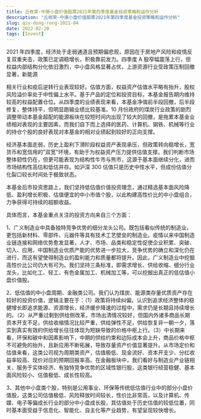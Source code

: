 ```yaml
---
title: 丘栋荣-中庚小盘价值股票2021年第四季度基金投资策略和运作分析
description: "丘栋荣-中庚小盘价值股票2021年第四季度基金投资策略和运作分析"
slug: qiu-dong-rong-2021-04
date: 2022-02-20
tags: [Invest]
---
```


2021 年四季度，经济处于走弱通道且预期偏悲观，原因在于房地产风险和疫情反复双重夹击，政策已定调稳增长，积极靠前发力。四季度 A 股窄幅震荡上行，但权益内部结构分化依旧激烈，中小盘风格显著占优，上游资源行业受政策压制回撤显著，新能源

<!-- truncate -->

相关行业和疫后逆转行业表现较好。估值方面，权益资产估值水平略有抬升，股权风险溢价率处于中性偏上水平。基于产品的定位和投资目标，本基金报告期内维持较高的权益配置仓位。从四季度的业绩表现来看，本基金净值前半段回撤，后半段修复，整体持平，但明显跑输业绩比较基准。10 月份政府的煤炭行业政策的剧烈调整带动本基金超配的能源板块在较短时间内出现了较大的回撤，是拖累本基金业绩相对表现的主要因素，而我们自下而上选择的医药、计算机、钢铁、机械等行业的持仓个股的良好表现对本基金的相对业绩起到较好的正向支撑。

经济基本面走弱，历史上盈利下滑阶段权益资产表现承压，但政策转向稳增长，宽货币和宽信用的"双宽"环境，有助于为权益资产压力提供估值支撑。我们判断市场整体韧性仍在，但更可能表现为结构性牛市与熊市，这源于基本面继续分化，进而市场结构性高估和低估并存。如沪深 300 估值只是历史中性水平，但成份估值分化裂口较长时间处于极致状态。

本基金后市投资思路上，我们坚持低估值价值投资理念，通过精选基本面风险降低、盈利增长积极、估值便宜的中小市值个股，以此构建高性价比的中小盘组合，力争获得可持续的超额收益。

具体而言，本基金重点关注的投资方向来自三个方面：

1、广义制造业中具备独特竞争优势的细分龙头公司。既包括看似传统的制造业，更包括新材料、零部件、元器件等具有技术工艺壁垒的制造业。疫情以来中国制造业链连接和网络优势愈发显著，人才、市场、品类和稳定性促使企业积累、突破、切入、应用，中国制造业优质产能的优势进一步拉大，竞争优势的确立和深化仍在进行，而这有望使得制造业的盈利能力和质量都将提升。因此，广义制造业中挖掘高性价比公司仍大有可为。我们坚持三条标准，即需求增长、供给收缩、细分行业龙头，比如化工、轻工、有色金属加工、机械加工等，可以挖掘出真正的低估值小盘价值股。

2、低估值的中小盘周期、金融类公司。我们认为煤炭、能源类存量优质资产存在较好的投资价值，逻辑主要在于：（1）政策将持续纠偏，认识到追求经济整体的稳健增长即追求能源、资源增长，经济缓步降速的过程中，需求仍是长期且持续增长的。（2）从严重过剩到供给侧改革，市场出清情况较好，但国内外诸多商品长期资本开支不足，供给收缩情况比较严重，供给弹性不足，供给恢复非一朝一夕，落实到真实有效的供给增长往往体现为短缺导致的价格中枢上行。（3）中长期来看，环保和碳中和因素影响下，中期的供给约束和边际成本会上升，商品价格中枢不可避免的抬升，且新应用不断拓展，导致存量资产价值显著提升。从市场定价和估值来看，这类公司视为周期类资产，估值极低、现金流好、资本开支少、分红收益率较高、现价对应的预期回报率高。在金融板块中，我们看好与制造业产业链相关、服务于实体经济、有独特竞争优势的区域性银行股，这类银行经营稳健、基本面风险较小、估值极低、成长性较高。

3、其他中小盘类个股，特别是公用事业、环保等传统低估值行业中的部分小盘价值股，这类公司估值极低、风险释放时间较长，性价比非常高，以及计算机、传媒、电子等偏成长行业的部分中小盘成长股，其估值处于历史估值的较低位置，同时基本面受益于信息化、智能化、自主化等产业趋势，有望呈现较快增长。
